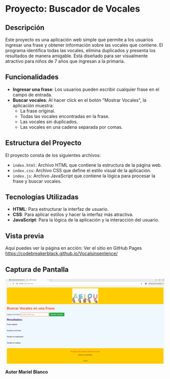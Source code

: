 # Proyecto: Buscador de Vocales

## Descripción
Este proyecto es una aplicación web simple que permite a los usuarios ingresar una frase y obtener información sobre las vocales que contiene. El programa identifica todas las vocales, elimina duplicados y presenta los resultados de manera amigable. Está diseñado para ser visualmente atractivo para niños de 7 años que ingresan a la primaria.

## Funcionalidades
- **Ingresar una frase**: Los usuarios pueden escribir cualquier frase en el campo de entrada.
- **Buscar vocales**: Al hacer click en el botón "Mostrar Vocales", la aplicación muestra:
  - La frase original.
  - Todas las vocales encontradas en la frase.
  - Las vocales sin duplicados.
  - Las vocales en una cadena separada por comas.

## Estructura del Proyecto
El proyecto consta de los siguientes archivos:

- `index.html`: Archivo HTML que contiene la estructura de la página web.
- `index.css`: Archivo CSS que define el estilo visual de la aplicación.
- `index.js`: Archivo JavaScript que contiene la lógica para procesar la frase y buscar vocales.

## Tecnologías Utilizadas
- **HTML**: Para estructurar la interfaz de usuario.
- **CSS**: Para aplicar estilos y hacer la interfaz más atractiva.
- **JavaScript**: Para la lógica de la aplicación y la interacción del usuario.

## Vista previa

Aquí puedes ver la página en acción: Ver el sitio en GitHub Pages https://codebreakerblack.github.io/Vocalsinsentence/

## Captura de Pantalla

![](https://github.com/Codebreakerblack/Vocalsinsentence/blob/main/image/Captura%20desde%202024-10-20%2002-05-12.png)


**Autor Mariel Blanco**

